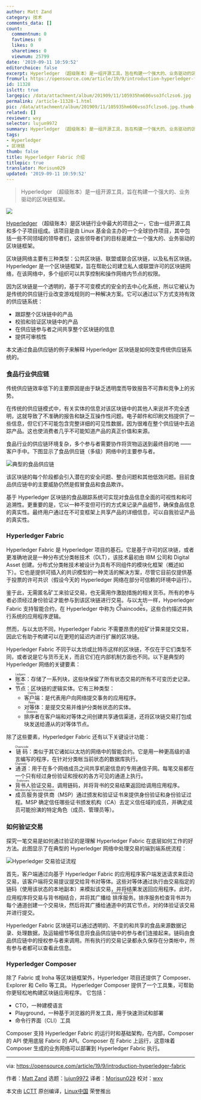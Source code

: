 ```yaml
---
author: Matt Zand
category: 技术
comments_data: []
count:
  commentnum: 0
  favtimes: 0
  likes: 0
  sharetimes: 0
  viewnum: 25799
date: '2019-09-11 10:59:52'
editorchoice: false
excerpt: Hyperledger （超级账本）是一组开源工具，旨在构建一个强大的、业务驱动的区块链框架。
fromurl: https://opensource.com/article/19/9/introduction-hyperledger-fabric
id: 11328
islctt: true
largepic: /data/attachment/album/201909/11/105935hm606vso3fclzso6.jpg
permalink: /article-11328-1.html
pic: /data/attachment/album/201909/11/105935hm606vso3fclzso6.jpg.thumb.jpg
related: []
reviewer: wxy
selector: lujun9972
summary: Hyperledger （超级账本）是一组开源工具，旨在构建一个强大的、业务驱动的区块链框架。
tags:
- Hyperledger
- 区块链
thumb: false
title: Hyperledger Fabric 介绍
titlepic: true
translator: Morisun029
updated: '2019-09-11 10:59:52'
---
```



> 
> Hyperledger （超级账本）是一组开源工具，旨在构建一个强大的、业务驱动的区块链框架。
> 
> 
> 


![](/data/attachment/album/201909/11/105935hm606vso3fclzso6.jpg)


[Hyperledger](https://www.hyperledger.org/) （超级账本）是区块链行业中最大的项目之一，它由一组开源工具和多个子项目组成。该项目是由 Linux 基金会主办的一个全球协作项目，其中包括一些不同领域的领导者们，这些领导者们的目标是建立一个强大的、业务驱动的区块链框架。


区块链网络主要有三种类型：公共区块链、联盟或联合区块链，以及私有区块链。Hyperledger 是一个区块链框架，旨在帮助公司建立私人或联盟许可的区块链网络，在该网络中，多个组织可以共享控制和操作网络内节点的权限。


因为区块链是一个透明的，基于不可变模式的安全的去中心化系统，所以它被认为是传统的供应链行业改变游戏规则的一种解决方案。它可以通过以下方式支持有效的供应链系统：


* 跟踪整个区块链中的产品
* 校验和验证区块链中的产品
* 在供应链参与者之间共享整个区块链的信息
* 提供可审核性


本文通过食品供应链的例子来解释 Hyperledger 区块链是如何改变传统供应链系统的。


### 食品行业供应链


传统供应链效率低下的主要原因是由于缺乏透明度而导致报告不可靠和竞争上的劣势。


在传统的供应链模式中，有关实体的信息对该区块链中的其他人来说并不完全透明，这就导致了不准确的报告和缺乏互操作性问题。电子邮件和印刷文档提供了一些信息，但它们不可能包含完整详细的可见性数据，因为很难在整个供应链中去追踪产品。这也使消费者几乎不可能知道产品的真正价值和来源。


食品行业的供应链环境复杂，多个参与者需要协作将货物运送到最终目的地 —— 客户手中。下图显示了食品供应链（多级）网络中的主要参与者。


![典型的食品供应链](/data/attachment/album/201909/11/105956kbcic8ctb7ub2cec.png "Typical food supply chain")


该区块链的每个阶段都会引入潜在的安全问题、整合问题和其他低效问题。目前食品供应链中的主要威胁仍然是假冒食品和食品欺诈。


基于 Hyperledger 区块链的食品跟踪系统可实现对食品信息全面的可视性和和可追溯性。更重要的是，它以一种不变但可行的方式来记录产品细节，确保食品信息的真实性。最终用户通过在不可变框架上共享产品的详细信息，可以自我验证产品的真实性。


### Hyperledger Fabric


Hyperledger Fabric 是 Hyperledger 项目的基石。它是基于许可的区块链，或者更准确地说是一种分布式分类帐技术（DLT），该技术最初由 IBM 公司和 Digital Asset 创建。分布式分类帐技术被设计为具有不同组件的模块化框架（概述如下）。它也是提供可插入的共识模型的一种灵活的解决方案，尽管它目前仅提供基于投票的许可共识（假设今天的 Hyperledger 网络在部分可信赖的环境中运行）。


鉴于此，无需匿名矿工来验证交易，也无需用作激励措施的相关货币。所有的参与者必须经过身份验证才能参与到该区块链进行交易。与以太坊一样，Hyperledger Fabric 支持智能合约，在 Hyperledger 中称为 <ruby> Chaincodes <rt>  链码 </rt></ruby>，这些合约描述并执行系统的应用程序逻辑。


然而，与以太坊不同，Hyperledger Fabric 不需要昂贵的挖矿计算来提交交易，因此它有助于构建可以在更短的延迟内进行扩展的区块链。


Hyperledger Fabric 不同于以太坊或比特币这样的区块链，不仅在于它们类型不同，或者说是它与货币无关，而且它们在内部机制方面也不同。以下是典型的 Hyperledger 网络的关键要素：


* <ruby> 账本 <rt>  Ledgers </rt></ruby>：存储了一系列块，这些块保留了所有状态交易的所有不可变历史记录。
* <ruby> 节点 <rt>  Nodes </rt></ruby>：区块链的逻辑实体。它有三种类型：
	+ <ruby> 客户端 <rt>  Clients </rt></ruby>：是代表用户向网络提交事务的应用程序。
	+ <ruby> 对等体 <rt>  Peers </rt></ruby>：是提交交易并维护分类帐状态的实体。
	+ <ruby> 排序者 <rt>  Orderers </rt></ruby> 在客户端和对等体之间创建共享通信渠道，还将区块链交易打包成块发送给遵从的对等体节点。


除了这些要素，Hyperledger Fabric 还有以下关键设计功能：


* <ruby> 链码 <rt>  Chaincode </rt></ruby>：类似于其它诸如以太坊的网络中的智能合约。它是用一种更高级的语言编写的程序，在针对分类帐当前状态的数据库执行。
* <ruby> 通道 <rt>  Channels </rt></ruby>：用于在多个网络成员之间共享机密信息的专用通信子网。每笔交易都在一个只有经过身份验证和授权的各方可见的通道上执行。
* <ruby> 背书人 <rt>  Endorsers </rt></ruby> 验证交易，调用链码，并将背书的交易结果返回给调用应用程序。
* <ruby> 成员服务提供商 <rt>  Membership Services Providers </rt></ruby>（MSP）通过颁发和验证证书来提供身份验证和身份验证过程。MSP 确定信任哪些证书颁发机构（CA）去定义信任域的成员，并确定成员可能扮演的特定角色（成员、管理员等）。


### 如何验证交易


探究一笔交易是如何通过验证的是理解 Hyperledger Fabric 在底层如何工作的好方法。此图显示了在典型的 Hyperledger 网络中处理交易的端到端系统流程：


![Hyperledger 交易验证流程](/data/attachment/album/201909/11/105957inogr6s4gnfsgsgg.png "Hyperledger transaction validation flow")


首先，客户端通过向基于 Hyperledger Fabric 的应用程序客户端发送请求来启动交易，该客户端将交易提议提交给背书对等体。这些对等体通过执行由交易指定的链码（使用该状态的本地副本）来模拟该交易，并将结果发送回应用程序。此时，应用程序将交易与背书相结合，并将其广播给<ruby> 排序服务 <rt>  Ordering Service </rt></ruby>。排序服务检查背书并为每个通道创建一个交易块，然后将其广播给通道中的其它节点，对的体验证该交易并进行提交。


Hyperledger Fabric 区块链可以通过透明的、不变的和共享的食品来源数据记录、处理数据，及运输细节等信息将食品供应链中的参与者们连接起来。链码由食品供应链中的授权参与者来调用。所有执行的交易记录都永久保存在分类帐中，所有参与者都可以查看此信息。


### Hyperledger Composer


除了 Fabric 或 Iroha 等区块链框架外，Hyperledger 项目还提供了 Composer、Explorer 和 Cello 等工具。 Hyperledger Composer 提供了一个工具集，可帮助你更轻松地构建区块链应用程序。 它包括：


* CTO，一种建模语言
* Playground，一种基于浏览器的开发工具，用于快速测试和部署
* 命令行界面（CLI）工具


Composer 支持 Hyperledger Fabric 的运行时和基础架构，在内部，Composer 的 API 使用底层 Fabric 的 API。Composer 在 Fabric 上运行，这意味着 Composer 生成的业务网络可以部署到 Hyperledger Fabric 执行。




---


via: <https://opensource.com/article/19/9/introduction-hyperledger-fabric>


作者：[Matt Zand](https://opensource.com/users/mattzandhttps://opensource.com/users/ron-mcfarlandhttps://opensource.com/users/wonderchook) 选题：[lujun9972](https://github.com/lujun9972) 译者：[Morisun029](https://github.com/Morisun029) 校对：[wxy](https://github.com/wxy)


本文由 [LCTT](https://github.com/LCTT/TranslateProject) 原创编译，[Linux中国](https://linux.cn/) 荣誉推出
